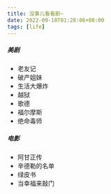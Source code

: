 ```yaml
---
title: 没事儿看看剧~
date: 2022-09-18T01:28:06+08:00
tags: [life]
---
```


##### 美剧

- 老友记
- 破产姐妹
- 生活大爆炸
- 越狱
- 歌德
- 福尔摩斯
- 绝命毒师

##### 电影

- 阿甘正传
- 辛德勒的名单
- 绿皮书
- 当幸福来敲门
